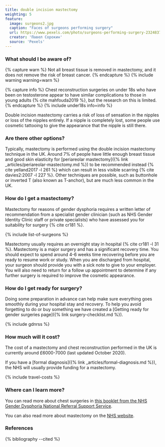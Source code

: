 ```yaml
---
title: double incision mastectomy
weighting: 5
feature:
  image: surgeons2.jpg
  caption: "Faces of surgeons performing surgery"
  url: https://www.pexels.com/photo/surgeons-performing-surgery-2324837/
  creator: 'Павел Сорокин'
  source: 'Pexels'
---
```


### What should I be aware of?

{% capture warn %}
Not all breast tissue is removed in mastectomy, and it does not remove the risk of breast cancer.
{% endcapture %}
{% include warning warning=warn %}

{% capture info %}
Chest reconstruction surgeries on under 18s who have been on testosterone appear to have similar complications to those in young adults {% cite mahfouda2019 %}, but the research on this is limited.
{% endcapture %}
{% include under18s info=info %}

Double incision mastectomy carries a risk of loss of sensation in the nipples or loss of the nipples entirely. If a nipple is completely lost, some people use cosmetic tattooing to give the appearance that the nipple is still there.

### Are there other options?

Typically, mastectomy is performed using the double incision mastectomy technique in the UK. Around 7% of people have little enough breast tissue and good skin elasticity for [periareolar mastectomy]({% link _articles/periareolar-mastectomy.md %}) to be recommended instead {% cite yelland2017 -l 261 %} which can result in less visible scarring {% cite davies2:2007 -l 227 %}. Other techniques are possible, such as buttonhole or inverted T (also known as T-anchor), but are much less common in the UK.

### How do I get a mastectomy?

Mastectomy for reasons of gender dysphoria requires a written letter of recommendation from a specialist gender clinician (such as NHS Gender Identity Clinic staff or private specialists) who have assessed you for suitability for surgery {% cite cr181 %}.

{% include list-of-surgeons %}

Mastectomy usually requires an overnight stay in hospital {% cite cr181 -l 31 %}. Mastectomy is a major surgery and has a significant recovery time. You should expect to spend around 4-6 weeks time recovering before you are ready to resume work or study. When you are discharged from hospital, your surgeon should provide you with a sick note to give to your employer. You will also need to return for a follow up appointment to determine if any further surgery is required to improve the cosmetic appearance.

### How do I get ready for surgery?

Doing some preparation in advance can help make sure everything goes smoothly during your hospital stay and recovery. To help you avoid forgetting to do or buy something we have created a [Getting ready for gender surgeries page]({% link surgery-checklist.md %}).

{% include gdnrss %}

### How much will it cost?

The cost of a mastectomy and chest reconstruction performed in the UK is currently around £6000-7000 (last updated October 2020).

If you have a [formal diagnosis]({% link _articles/formal-diagnosis.md %}), the NHS will usually provide funding for a mastectomy.

{% include travel-costs %}

### Where can I learn more?

You can read more about chest surgeries in [this booklet from the NHS Gender Dysphoria National Referral Support Service](https://cavuhb.nhs.wales/files/specialised-medicine/welsh-gender-service/v6-top-surgery-leaflet-002-pdf/?content-type=application/pdf).

You can also read more about mastectomy on the [NHS website](https://www.nhs.uk/conditions/mastectomy/).

### References

{% bibliography --cited %}
